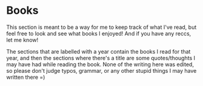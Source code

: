 # Books

This section is meant to be a way for me to keep track of what I've read, but feel free to look and see what books I enjoyed! And if you have any reccs, let me know!

The sections that are labelled with a year contain the books I read for that year, and then the sections where there's a title are some quotes/thoughts I may have had while reading the book.
None of the writing here was edited, so please don't judge typos, grammar, or any other stupid things I may have written there =)